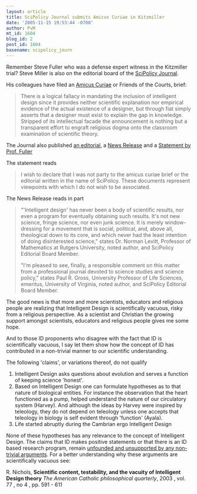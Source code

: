 ```yaml
---
layout: article
title: SciPolicy Journal submits Amicus Curiae in Kitzmiller
date: '2005-11-15 19:53:44 -0700'
author: PvM
mt_id: 1604
blog_id: 2
post_id: 1604
basename: scipolicy_journ
---
```

Remember Steve Fuller who was a defense expert witness in the Kitzmiller trial? Steve Miller is also on the editorial board of the [SciPolicy Journal](http://scipolicy.net/index.htm). 

His colleagues have filed an [Amicus Curiae](http://scipolicy.net/amicus-currie/AMICUS%20BRIEF%20FILED.pdf) or Friends of the Courts, brief:

> There is a logical fallacy in mandating the inclusion of intelligent design since it provides neither scientific explanation nor empirical evidence of the actual existence of a designer, but through fiat simply asserts that a designer must exist to explain the gap in knowledge. Stripped of its intellectual facade the announcement is nothing but a transparent effort to engraft religious dogma onto the classroom examination of scientific theory.

The Journal also published [an editorial](http://scipolicy.net/amicus-currie/INTELLIGENT%20DESIGN%20EDITORIAL%2011-07-05.pdf), a [News  Release](http://scipolicy.net/amicus-currie/US%20NEWSWIRE%20RELEASE%2011-07-05.doc) and a [Statement by Prof. Fuller](http://scipolicy.net/amicus-currie/fuller%20dissent.htm)

The statement reads

>  I wish to declare that I was not party to the amicus curiae brief or the editorial written  in the name of SciPolicy. These documents represent viewpoints with which I do not  wish to be associated.

The News Release reads in part

> "'Intelligent design' has never been a body of scientific results, nor even a program for eventually obtaining such results.  It's not new science, fringe science, nor even junk science.  It is merely window-dressing for a movement that is social, political, and, above all, theological down to its core, and  which never had the least intention of doing disinterested science," states Dr. Norman Levitt, Professor of Mathematics at Rutgers University, noted author, and SciPolicy Editorial Board Member.
> 
> "I'm pleased to see, finally, a responsible comment on this matter from a professional journal devoted to science studies and science policy," states Paul R. Gross, University Professor of Life Sciences, emeritus, University of Virginia, noted author, and SciPolicy Editorial Board Member.

The good news is that more and more scientists, educators and religious people are realizing that Intelligent Design is scientifically vacuous, risky from a religious perspective. As a scientist and Christian the growing support amongst scientists, educators and religious people gives me some hope. 

And to those ID proponents who disagree with the fact that ID is scientifically vacuous, I say let them show how the concept of ID has contributed in a non-trivial manner to our scientific understanding.

The following 'claims', or variations thereof, do not qualify

1. Intelligent Design asks questions about evolution and serves a function of keeping science 'honest'.
2. Based on Intelligent Design one can formulate hypotheses as to that nature of biological entities. For instance the observation that the heart functioned as a pump, helped understand the nature of our circulatory system (Harvey). And although the ideas by Harvey were inspired by teleology, they do not depend on teleology unless one accepts that teleology in biology is self evident through 'function' (Ayala).
3. Life started abruptly during the Cambrian ergo Intelligent Design

None of these hypotheses has any relevance to the concept of Intelligent Design. The claims that ID makes positive statements or that there is an ID based research program, remain [unfounded and unsupported by any non-trivial arguments](http://www.discovery.org/scripts/viewDB/filesDB-download.php?command=download&amp;id=603). For a better understanding why these arguments are scientifically vacuous see:

R. Nichols, **Scientific content, testability, and the vacuity of Intelligent Design theory** _The American Catholic philosophical quarterly_, 2003 , vol. 77 , no 4 , pp. 591 - 611

